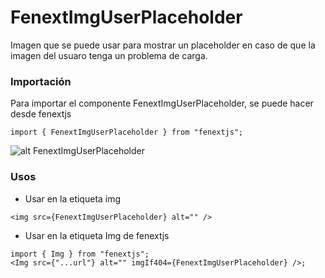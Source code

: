 # FenextImgUserPlaceholder

Imagen que se puede usar para mostrar un placeholder en caso de que la imagen del usuaro tenga un problema de carga.

### Importación

Para importar el componente FenextImgUserPlaceholder, se puede hacer desde fenextjs

```tsx copy
import { FenextImgUserPlaceholder } from "fenextjs";
```

![alt FenextImgUserPlaceholder](https://fenextjs-img-placeholder.vercel.app/user.png)

### Usos

- Usar en la etiqueta img

```tsx copy
<img src={FenextImgUserPlaceholder} alt="" />
```

- Usar en la etiqueta Img de fenextjs

```tsx copy
import { Img } from "fenextjs";
<Img src={"...url"} alt="" imgIf404={FenextImgUserPlaceholder} />;
```
